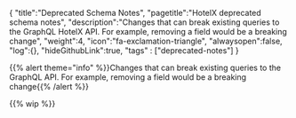 {
  "title":"Deprecated Schema Notes",
  "pagetitle":"HotelX deprecated schema notes",
  "description":"Changes that can break existing queries to the GraphQL HotelX API. For example, removing a field would be a breaking change",
  "weight":4,
  "icon":"fa-exclamation-triangle",
  "alwaysopen":false,
  "log":{},
  "hideGithubLink":true,
  "tags" : ["deprecated-notes"]
}

{{% alert theme="info" %}}Changes that can break existing queries to the GraphQL API. For example, removing a field would be a breaking change{{% /alert %}}


{{% wip %}}
